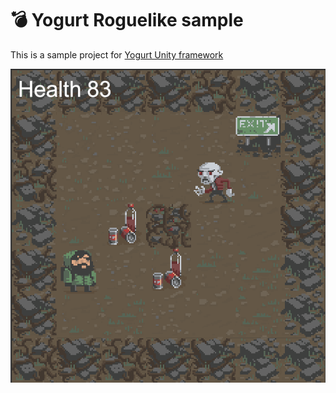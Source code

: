 # 💣 Yogurt Roguelike sample

This is a sample project for [Yogurt Unity framework](https://github.com/Hoodrij/Yogurt)


![image](https://github.com/Hoodrij/Yogurt-Roguelike/blob/main/logo.png?raw=true)